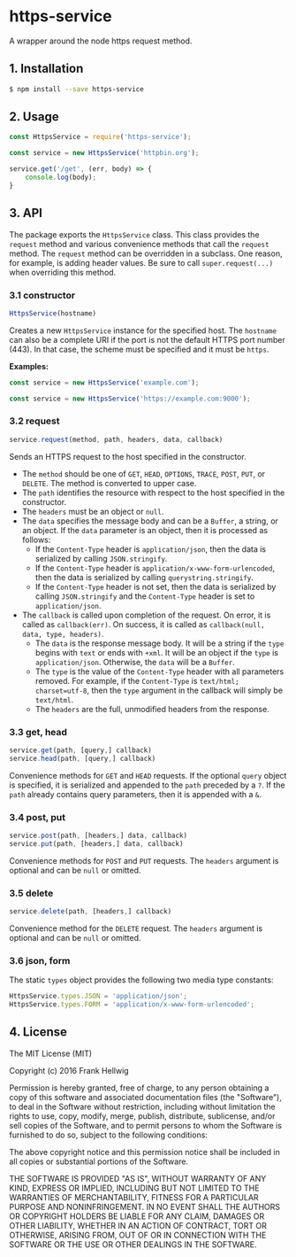 # https-service

A wrapper around the node https request method.

## 1. Installation

```bash
$ npm install --save https-service
```

## 2. Usage

```javascript
const HttpsService = require('https-service');

const service = new HttpsService('httpbin.org');

service.get('/get', (err, body) => {
    console.log(body);
}
```

## 3. API

The package exports the `HttpsService` class. This class provides the `request` method and various convenience methods that call the `request` method. The `request` method can be overridden in a subclass. One reason, for example, is adding header values. Be sure to call `super.request(...)` when overriding this method.

### 3.1 constructor

```javascript
HttpsService(hostname)
```

Creates a new `HttpsService` instance for the specified host. The `hostname` can also be a complete URI if the port is not the default HTTPS port number (443). In that case, the scheme must be specified and it must be `https`.

**Examples:**

```javascript
const service = new HttpsService('example.com');
```

```javascript
const service = new HttpsService('https://example.com:9000');
```

### 3.2 request

```javascript
service.request(method, path, headers, data, callback)
```

Sends an HTTPS request to the host specified in the constructor.

- The `method` should be one of `GET`, `HEAD`, `OPTIONS`, `TRACE`, `POST`, `PUT`, or `DELETE`. The method is converted to upper case.
- The `path` identifies the resource with respect to the host specified in the constructor.
- The `headers` must be an object or `null`.
- The `data` specifies the message body and can be a `Buffer`, a string, or an object. If the `data` parameter is an object, then it is processed as follows:
    - If the `Content-Type` header is `application/json`, then the data is serialized by calling `JSON.stringify`.
    - If the `Content-Type` header is `application/x-www-form-urlencoded`, then the data is serialized by calling `querystring.stringify`.
    - If the `Content-Type` header is not set, then the data is serialized by calling `JSON.stringify` and the `Content-Type` header is set to  `application/json`.
- The `callback` is called upon completion of the request. On error, it is called as `callback(err)`. On success, it is called as `callback(null, data, type, headers)`.
    - The `data` is the response message body. It will be a string if the `type` begins with `text` or ends with `+xml`. It will be an object if the `type` is `application/json`. Otherwise, the `data` will be a `Buffer`.
    - The `type` is the value of the `Content-Type` header with all parameters removed. For example, if the `Content-Type` is `text/html; charset=utf-8`, then the `type` argument in the callback will simply be `text/html`.
    - The `headers` are the full, unmodified headers from the response.

### 3.3 get, head

```javascript
service.get(path, [query,] callback)
service.head(path, [query,] callback)
```

Convenience methods for `GET` and `HEAD` requests. If the optional `query` object is specified, it is serialized and appended to the `path` preceded by a `?`. If the `path` already contains query parameters, then it is appended with a `&`.

### 3.4 post, put

```javascript
service.post(path, [headers,] data, callback)
service.put(path, [headers,] data, callback)
```

Convenience methods for `POST` and `PUT` requests. The `headers` argument is optional and can be `null` or omitted.

### 3.5 delete

```javascript
service.delete(path, [headers,] callback)
```

Convenience method for the `DELETE` request. The `headers` argument is optional and can be `null` or omitted.

### 3.6 json, form

The static `types` object provides the following two media type constants:

```javascript
HttpsService.types.JSON = 'application/json';
HttpsService.types.FORM = 'application/x-www-form-urlencoded';
```

## 4. License

The MIT License (MIT)

Copyright (c) 2016 Frank Hellwig

Permission is hereby granted, free of charge, to any person obtaining a copy
of this software and associated documentation files (the "Software"), to deal
in the Software without restriction, including without limitation the rights
to use, copy, modify, merge, publish, distribute, sublicense, and/or sell
copies of the Software, and to permit persons to whom the Software is
furnished to do so, subject to the following conditions:

The above copyright notice and this permission notice shall be included in all
copies or substantial portions of the Software.

THE SOFTWARE IS PROVIDED "AS IS", WITHOUT WARRANTY OF ANY KIND, EXPRESS OR
IMPLIED, INCLUDING BUT NOT LIMITED TO THE WARRANTIES OF MERCHANTABILITY,
FITNESS FOR A PARTICULAR PURPOSE AND NONINFRINGEMENT. IN NO EVENT SHALL THE
AUTHORS OR COPYRIGHT HOLDERS BE LIABLE FOR ANY CLAIM, DAMAGES OR OTHER
LIABILITY, WHETHER IN AN ACTION OF CONTRACT, TORT OR OTHERWISE, ARISING FROM,
OUT OF OR IN CONNECTION WITH THE SOFTWARE OR THE USE OR OTHER DEALINGS IN THE
SOFTWARE.
